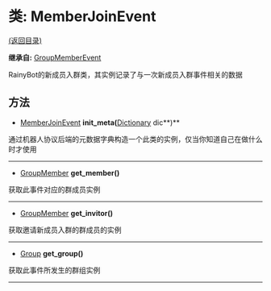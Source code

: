 # 类: MemberJoinEvent  
[(返回目录)](README.md)  
  
**继承自:** [GroupMemberEvent](GroupMemberEvent.md)  
  
RainyBot的新成员入群类，其实例记录了与一次新成员入群事件相关的数据  
  
## 方法 
  
- [MemberJoinEvent](MemberJoinEvent.md) **init_meta(**[Dictionary](https://docs.godotengine.org/en/latest/classes/class_dictionary.html) dic**)**  
  
通过机器人协议后端的元数据字典构造一个此类的实例，仅当你知道自己在做什么时才使用  
  
---  
  
- [GroupMember](GroupMember.md) **get_member()**  
  
获取此事件对应的群成员实例  
  
---  
  
- [GroupMember](GroupMember.md) **get_invitor()**  
  
获取邀请新成员入群的群成员的实例  
  
---  
  
- [Group](Group.md) **get_group()**  
  
获取此事件所发生的群组实例  
  
---  
  

